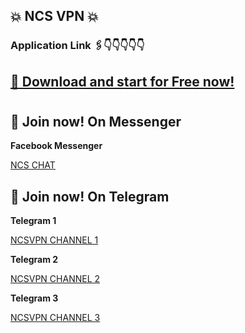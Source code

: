 ## 💥 NCS VPN 💥

### Application Link 🖇️👇👇👇👇👇
## [📲 Download and start for Free now!](https://play.google.com/store/apps/details?id=com.ncsPro.vpn)

#

## 📲 Join now! On Messenger

**Facebook Messenger**

[NCS CHAT](https://t.me/ncsvpnsite](https://m.me/j/AbabIBSBgK1QsnE7/))



## 📲 Join now! On Telegram

**Telegram 1**

[NCSVPN CHANNEL 1](https://t.me/ncsvpnsite)

**Telegram 2**

[NCSVPN CHANNEL 2](https://t.me/ncsprovpn)

**Telegram 3**

[NCSVPN CHANNEL 3](https://t.me/vpnappfreenet)
